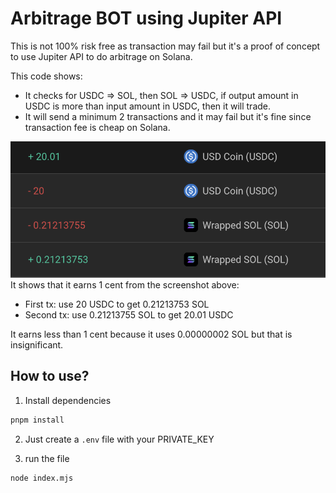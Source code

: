 # Arbitrage BOT using Jupiter API

This is not 100% risk free as transaction may fail but it's a proof of concept to use Jupiter API to do arbitrage on Solana.

This code shows:
- It checks for USDC => SOL, then SOL => USDC, if output amount in USDC is more than input amount in USDC, then it will trade.
- It will send a minimum 2 transactions and it may fail but it's fine since transaction fee is cheap on Solana.

![example](/images/example.png)
It shows that it earns 1 cent from the screenshot above:
- First tx: use 20 USDC to get 0.21213753 SOL
- Second tx: use 0.21213755 SOL to get 20.01 USDC

It earns less than 1 cent because it uses 0.00000002 SOL but that is insignificant.

## How to use?
1. Install dependencies
```sh
pnpm install
```

2.  Just create a `.env` file with your PRIVATE_KEY

3. run the file
```sh
node index.mjs
```
